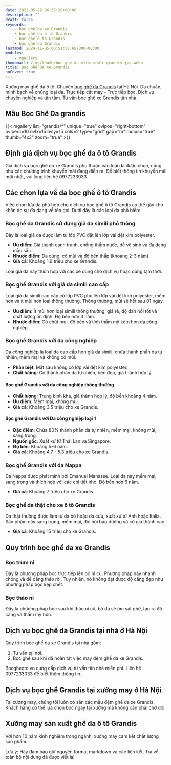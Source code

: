 ```yaml
---
date: 2022-05-22 06:37:28+00:00
description: ""
draft: false
keywords:
    - bọc ghế da xe Grandis
    - bọc ghế da ô tô Grandis
    - bọc ghế ô tô Grandis
    - bọc ghế da Grandis
lastmod: 2024-11-05 06:51:58.687000+00:00
modules:
    - mgallery
thumbnail: /img/thumb/boc-ghe-da-mitsubishi-grandis.jpg.webp
title: Bọc Ghế Da Xe Grandis
noCover: true
---
```


Xưởng may ghế da ô tô. Chuyên [bọc ghế da Grandis](https://bocgheoto.vn/mitsubishi/boc-ghe-da-xe-grandis.html/) tại Hà Nội. Da chuẩn, minh bạch về chủng loại da. Trực tiếp cắt may - Trực tiếp bọc. Dịch vụ chuyên nghiệp và tận tâm. Tư vấn bọc ghế xe Grandis tận nhà.

## Mẫu Bọc Ghế Da grandis
{{< mgallery list="grandis/*" unique="true" ovlpos="right-bottom" ovlperc=10 ovlx=15 ovly=15 cols=2 type="grid" gap="m" radius="true" thumb="4x3" zoom="true" >}}

## Định giá dịch vụ bọc ghế da ô tô Grandis

Giá dịch vụ bọc ghế da xe Grandis phụ thuộc vào loại da được chọn, cũng như các chương trình khuyến mãi đang diễn ra. Để biết thông tin khuyến mãi mới nhất, vui lòng liên hệ 0977233033.

## Các chọn lựa về da bọc ghế ô tô Grandis

Việc chọn lựa da phù hợp cho dịch vụ bọc ghế ô tô Grandis có thể gây khó khăn do sự đa dạng về tên gọi. Dưới đây là các loại da phổ biến:

### Bọc ghế da Grandis sử dụng giả da simili phổ thông

Đây là loại giả da được làm từ lớp PVC đặt lên lớp vải dệt kim polyester.

- **Ưu điểm**: Giá thành cạnh tranh, chống thấm nước, dễ vệ sinh và đa dạng màu sắc.
- **Nhược điểm**: Da cứng, có mùi và độ bền thấp (khoảng 2-3 năm).
- **Giá cả**: Khoảng 1.6 triệu cho xe Grandis.

Loại giả da này thích hợp với các xe dùng cho dịch vụ hoặc dùng tạm thời.

### Bọc ghế Grandis với giả da simili cao cấp

Loại giả da simili cao cấp có lớp PVC phủ lên lớp vải dệt kim polyester, mềm hơn và ít mùi hơn loại thông thường. Thông thường, mùi sẽ hết sau 01 ngày.

- **Ưu điểm**: Ít mùi hơn loại simili thông thường, giá rẻ, độ đàn hồi tốt và chất lượng ổn định. Độ bền hơn 3 năm.
- **Nhược điểm**: Có chút mùi, độ bền và tính thẩm mỹ kém hơn da công nghiệp.

### Bọc ghế Grandis với da công nghiệp

Da công nghiệp là loại da cao cấp hơn giả da simili, chứa thành phần da tự nhiên, mềm mại và không có mùi.

- **Phân biệt**: Mặt sau không có lớp vải dệt kim polyester.
- **Chất lượng**: Có thành phần da tự nhiên, bền đẹp, giá thành hợp lý.

#### Bọc ghế Grandis với da công nghiệp thông thường

- **Chất lượng**: Trung bình khá, giá thành hợp lý, độ bền khoảng 4 năm.
- **Ưu điểm**: Mềm mại, không mùi.
- **Giá cả**: Khoảng 3.5 triệu cho xe Grandis.

#### Bọc ghế Grandis với Da công nghiệp loại 1

- **Đặc điểm**: Chứa 80% thành phần da tự nhiên, mềm mại, không mùi, sang trọng.
- **Nguồn gốc**: Xuất xứ từ Thái Lan và Singapore.
- **Độ bền**: Khoảng 5-6 năm.
- **Giá cả**: Khoảng 4.7 - 5.3 triệu cho xe Grandis.

### Bọc ghế Grandis với da Nappa

Da Nappa được phát minh bởi Emanuel Manasse. Loại da này mềm mại, sang trọng và thích hợp với các chi tiết nhỏ. Độ bền hơn 6 năm.

- **Giá cả**: Khoảng 7 triệu cho xe Grandis.

### Bọc ghế da thật cho xe ô tô Grandis

Da thật thường được làm từ da bò hoặc da cừu, xuất xứ từ Anh hoặc Italia. Sản phẩm này sang trọng, mềm mại, đòi hỏi bảo dưỡng và có giá thành cao.

- **Giá cả**: Khoảng 15 triệu cho xe Grandis.

## Quy trình bọc ghế da xe Grandis

### Bọc trùm nỉ

Đây là phương pháp bọc trực tiếp lên bộ nỉ cũ. Phương pháp này nhanh chóng và dễ dàng tháo rời. Tuy nhiên, nó không đạt được độ căng đẹp như phương pháp bọc kẹp chết.

### Bọc tháo nỉ

Đây là phương pháp bọc sau khi tháo nỉ cũ, bộ da sẽ ôm sát ghế, tạo ra độ căng và thẩm mỹ hơn.

## Dịch vụ bọc ghế da Grandis tại nhà ở Hà Nội

Quy trình bọc ghế da xe Grandis tại nhà gồm:

1. Tư vấn tại nơi.
2. Bọc ghế sau khi đã hoàn tất việc may đệm ghế da xe Grandis.

Bocgheoto.vn cung cấp dịch vụ tư vấn tận nhà miễn phí. Liên hệ 0977233033 để biết thêm thông tin.

## Dịch vụ bọc ghế Grandis tại xưởng may ở Hà Nội

Tại xưởng may, chúng tôi luôn có sẵn các mẫu đệm ghế da xe Grandis. Khách hàng có thể lựa chọn bọc ngay tại xưởng mà không cần phải chờ đợi.

## Xưởng may sản xuất ghế da ô tô Grandis

Với hơn 10 năm kinh nghiệm trong ngành, xưởng may cam kết chất lượng sản phẩm.

Lưu ý: Hãy đảm bảo giữ nguyên format markdown và các liên kết. Trả về toàn bộ nội dung đã được viết lại.